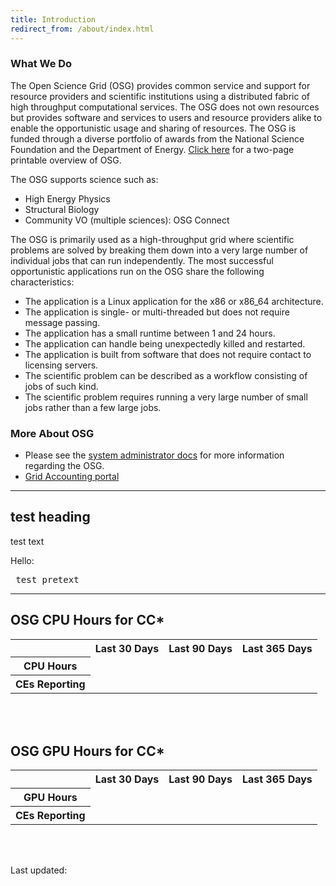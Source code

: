 ```yaml
---
title: Introduction
redirect_from: /about/index.html
---
```


### What We Do

The Open Science Grid (OSG) provides common service and support for resource providers and scientific institutions using
a distributed fabric of high throughput computational services.  The OSG does not own resources but provides software
and services to users and resource providers alike to enable the opportunistic usage and sharing of resources.  The OSG
is funded through a diverse portfolio of awards from the National Science Foundation and the Department of
Energy.  [Click here](/assets/pdf/OSG_Calling_Card_110515.pdf) for a two-page printable overview of OSG.

The OSG supports science such as:

- High Energy Physics
- Structural Biology
- Community VO (multiple sciences): OSG Connect

The OSG is primarily used as a high-throughput grid where scientific problems are solved by breaking them down into a
very large number of individual jobs that can run independently.  The most successful opportunistic applications run on
the OSG share the following characteristics:

- The application is a Linux application for the x86 or x86_64 architecture.
- The application is single- or multi-threaded but does not require message passing.
- The application has a small runtime between 1 and 24 hours.
- The application can handle being unexpectedly killed and restarted.
- The application is built from software that does not require contact to licensing servers.
- The scientific problem can be described as a workflow consisting of jobs of such kind.
- The scientific problem requires running a very large number of small jobs rather than a few large jobs.

### More About OSG

- Please see the [system administrator docs](https://opensciencegrid.org/docs/) for more information regarding the OSG.
- [Grid Accounting portal](https://gracc.opensciencegrid.org/)

<hr/>

<div>
<h2> test heading </h2>
<p> test text </p>
<p id="heere">Hello: </p>
<pre> test pretext </pre>
</div>

<hr/>

<div>
<h2>OSG CPU Hours for CC*</h2>
<table>
<tr>
<th></th>
<th>Last 30 Days</th>
<th>Last 90 Days</th>
<th>Last 365 Days</th>
</tr>
<tr id="osg_hours_row">
<th>CPU Hours</th>
</tr>
<tr id="fqdn_count_row">
<th>CEs Reporting</th>
</tr>
</table>
<br/><br/>
<h2>OSG GPU Hours for CC*</h2>
<table>
<tr>
<th></th>
<th>Last 30 Days</th>
<th>Last 90 Days</th>
<th>Last 365 Days</th>
</tr>
<tr id="osg_hours_gpus_row">
<th>GPU Hours</th>
</tr>
<tr id="fqdn_count_gpus_row">
<th>CEs Reporting</th>
</tr>
</table>
<br/><br/>
<p id="last_update">Last updated: </p>
</div>

<script src="https://code.jquery.com/jquery-3.4.1.js">
</script>
<script>
(function() {
  $.getJSON("http://web0000.chtc.wisc.edu/osg-cpu-hours.json")
    .done(function(data) {
      $.each(data.hours_all, function(i, x) {
        $("<td>" + x + "</td>").appendTo("#osg_hours_row");
      });
      $.each(data.fqdn_counts_all, function(i, x) {
        $("<td>" + x + "</td>").appendTo("#fqdn_count_row");
      });
      // GPU jobs
      $.each(data.hours_gpu, function(i, x) {
        $("<td>" + x + "</td>").appendTo("#osg_hours_gpus_row");
      });
      $.each(data.fqdn_counts_gpu, function(i, x) {
        $("<td>" + x + "</td>").appendTo("#fqdn_count_gpus_row");
      });
      $("<span>" + data.last_update + "</span>").appendTo("#last_update");
    });
})();
</script>

